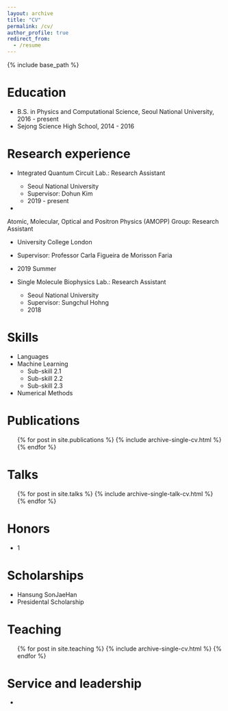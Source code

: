 ```yaml
---
layout: archive
title: "CV"
permalink: /cv/
author_profile: true
redirect_from:
  - /resume
---
```


{% include base_path %}

Education
======
* B.S. in Physics and Computational Science, Seoul National University, 2016 - present
* Sejong Science High School, 2014 - 2016

Research experience
======
* Integrated Quantum Circuit Lab.: Research Assistant
  * Seoul National University
  * Supervisor: Dohun Kim
  * 2019 - present
  
* 
Atomic, Molecular, Optical and Positron Physics (AMOPP) Group: Research Assistant
  * University College London
  * Supervisor: Professor Carla Figueira de Morisson Faria
  * 2019 Summer
  
* Single Molecule Biophysics Lab.: Research Assistant
  * Seoul National University
  * Supervisor: Sungchul Hohng
  * 2018
  
Skills
======
* Languages
* Machine Learning
  * Sub-skill 2.1
  * Sub-skill 2.2
  * Sub-skill 2.3
* Numerical Methods

Publications
======
  <ul>{% for post in site.publications %}
    {% include archive-single-cv.html %}
  {% endfor %}</ul>
  
Talks
======
  <ul>{% for post in site.talks %}
    {% include archive-single-talk-cv.html %}
  {% endfor %}</ul>

Honors
======
* 1

Scholarships
======
* Hansung SonJaeHan 
* Presidental Scholarship

Teaching
======
  <ul>{% for post in site.teaching %}
    {% include archive-single-cv.html %}
  {% endfor %}</ul>
  
Service and leadership
======
* 
